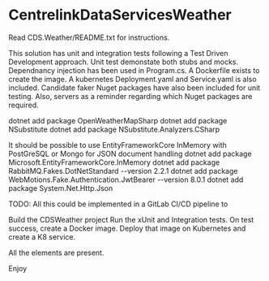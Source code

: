 # CentrelinkDataServicesWeather

Read CDS.Weather/README.txt for instructions.

This solution has unit and integration tests following a Test Driven Development approach. Unit test demonstate both stubs and mocks. Dependnancy injection has been used in Program.cs.
A Dockerfile exists to create the image.
A kubernetes Deployment.yaml and Service.yaml is also included.
Candidate faker Nuget packages have also been included for unit testing. Also, servers as a reminder regarding which Nuget packages are required. 

dotnet add package OpenWeatherMapSharp
dotnet add package NSubstitute
dotnet add package NSubstitute.Analyzers.CSharp

It should be possible to use EntityFrameworkCore InMemory with PostGreSQL or Mongo for JSON document handling
dotnet add package Microsoft.EntityFrameworkCore.InMemory
dotnet add package RabbitMQ.Fakes.DotNetStandard --version 2.2.1
dotnet add package WebMotions.Fake.Authentication.JwtBearer --version 8.0.1
dotnet add package System.Net.Http.Json

TODO: All this could be implemented in a GitLab CI/CD pipeline to

Build the CDSWeather project
Run the xUnit and Integration tests.
On test success, create a Docker image.
Deploy that image on Kubernetes and create a K8 service.

All the elements are present.

Enjoy
